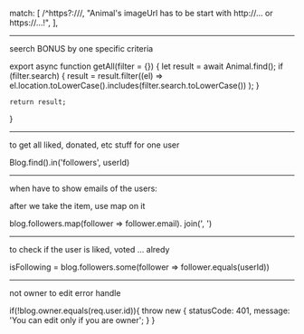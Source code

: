 match: [
/^https?:\/\//,
"Animal's imageUrl has to be start with http://... or https://...!",
],

---

seerch BONUS by one specific criteria

export async function getAll(filter = {}) {
let result = await Animal.find();
if (filter.search) {
result = result.filter((el) =>
el.location.toLowerCase().includes(filter.search.toLowerCase())
);
}

    return result;

}

---

to get all liked, donated, etc stuff for one user

Blog.find().in('followers', userId)

---

when have to show emails of the users:

after we take the item, use map on it

blog.followers.map(follower => follower.email). join(', ')

---

to check if the user is liked, voted ... alredy

isFollowing = blog.followers.some(follower => follower.equals(userId))

---

not owner to edit error handle

if(!blog.owner.equals(req.user.id)){
throw new {
statusCode: 401,
message: 'You can edit only if you are owner';
}
}
